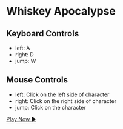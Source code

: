# Whiskey Apocalypse

## Keyboard Controls
 * left:    A
 * right:   D
 * jump:    W

## Mouse Controls
 * left:    Click on the left side of character
 * right:    Click on the right side of character
 * jump:    Click on the character 

[Play Now ▶️](https://deepak-coding-art.github.io/whiskey-run/)
